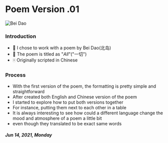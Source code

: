 # Poem Version .01

![Bei Dao](https://flet100.files.wordpress.com/2016/06/bei-dao-21.jpg?w=250)

### Introduction

* 🎲 I chose to work with a poem by Bei Dao(北岛)
* 📜 The poem is titled as "*All*"("一切")
* 🀄️ Originally scripted in Chinese

### Process
- With the first version of the poem, the formatting is pretty simple and straightforward
- After created both English and Chinese version of the poem
- I started to explore how to put both versions together
- For instance, putting them next to each other in a table
- It is always interesting to see how could a different language change the mood and atmosphere of a poem a little bit
- even though they translated to be exact same words

##### *Jun 14, 2021, Monday*
